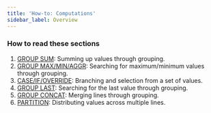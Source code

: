 ```yaml
---
title: 'How-to: Computations'
sidebar_label: Overview
---
```


### How to read these sections

1.  [GROUP SUM](How-to_GROUP_SUM.md): Summing up values through grouping.
2.  [GROUP MAX/MIN/AGGR](How-to_GROUP_MAX_MIN_AGGR.md): Searching for maximum/minimum values through grouping.
3.  [CASE/IF/OVERRIDE](How-to_CASE_IF_OVERRIDE.md): Branching and selection from a set of values.
4.  [GROUP LAST](How-to_GROUP_LAST.md): Searching for the last value through grouping.
5.  [GROUP CONCAT](How-to_GROUP_CONCAT.md): Merging lines through grouping.
6.  [PARTITION](How-to_PARTITION.md): Distributing values across multiple lines.

  
